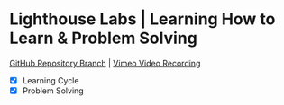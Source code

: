 # Lighthouse Labs | Learning How to Learn & Problem Solving

[GitHub Repository Branch](https://github.com/WarrenUhrich/lighthouse-labs-learning-how-to-learn-and-problem-solving-breakout/tree/2023.04.05-web-flex-20march2023) | [Vimeo Video Recording](https://vimeo.com/815140911/5c7ef8d702)

* [X] Learning Cycle
* [X] Problem Solving
